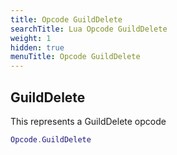```yaml
---
title: Opcode GuildDelete
searchTitle: Lua Opcode GuildDelete
weight: 1
hidden: true
menuTitle: Opcode GuildDelete
---
```

## GuildDelete

This represents a GuildDelete opcode
```lua
Opcode.GuildDelete
```